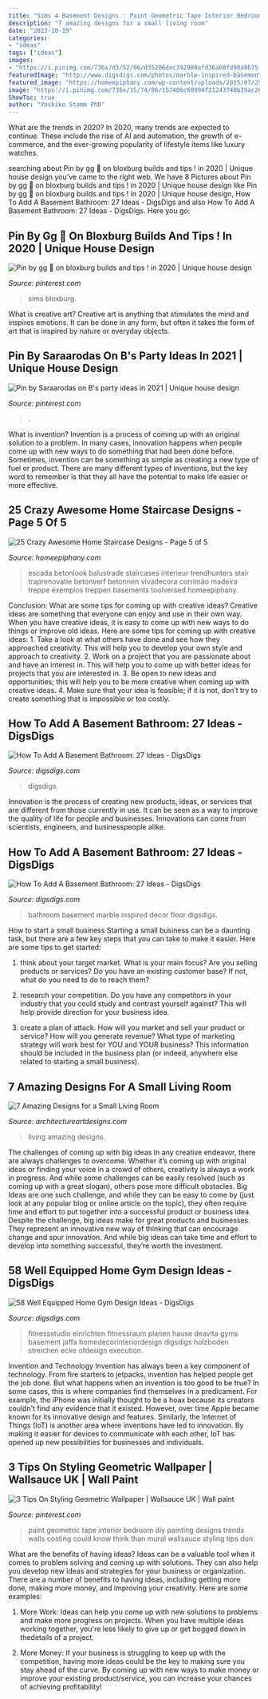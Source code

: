 ```yaml
---
title: "Sims 4 Basement Designs : Paint Geometric Tape Interior Bedroom Diy Painting Designs Trends Walls Costing Could Know Think Than Mural Wallsauce Styling Tips Don"
description: "7 amazing designs for a small living room"
date: "2023-10-19"
categories:
- "ideas"
tags: ["ideas"]
images:
- "https://i.pinimg.com/736x/d3/52/06/d35206dec342980afd36a08fd98a9b75.jpg"
featuredImage: "http://www.digsdigs.com/photos/marble-inspired-basement-bathroom-decor.jpg"
featured_image: "https://homeepiphany.com/wp-content/uploads/2015/07/25-Crazy-Awesome-Home-Staircase-Designs-24.jpg"
image: "https://i.pinimg.com/736x/15/74/86/157486c68994f21243740b39ac261b95.jpg"
ShowToc: true
author: "Yoshiko Stamm PhD"
---
```



What are the trends in 2020?
In 2020, many trends are expected to continue. These include the rise of AI and automation, the growth of e-commerce, and the ever-growing popularity of lifestyle items like luxury watches.

	

		
searching about Pin by gg 🧁 on bloxburg builds and tips ! in 2020 | Unique house design you've came to the right web. We have 8 Pictures about Pin by gg 🧁 on bloxburg builds and tips ! in 2020 | Unique house design like Pin by gg 🧁 on bloxburg builds and tips ! in 2020 | Unique house design, How To Add A Basement Bathroom: 27 Ideas - DigsDigs and also How To Add A Basement Bathroom: 27 Ideas - DigsDigs. Here you go:
		
    
## Pin By Gg 🧁 On Bloxburg Builds And Tips ! In 2020 | Unique House Design

<img loading=lazy src="https://i.pinimg.com/736x/af/6b/c0/af6bc0e2f2b0c6d36a277b30359d174a.jpg" onerror="this.onerror=null;this.src='https://tse4.mm.bing.net/th?id=OIP.EpumxF1W5BJqksLsbFwldQHaD2&amp;pid=15.1';" alt="Pin by gg 🧁 on bloxburg builds and tips ! in 2020 | Unique house design">

_Source: pinterest.com_

>sims bloxburg. 

	

What is creative art?
Creative art is anything that stimulates the mind and inspires emotions. It can be done in any form, but often it takes the form of art that is inspired by nature or everyday objects.

    
## Pin By Saraarodas On B&#039;s Party Ideas In 2021 | Unique House Design

<img loading=lazy src="https://i.pinimg.com/736x/d3/52/06/d35206dec342980afd36a08fd98a9b75.jpg" onerror="this.onerror=null;this.src='https://tse4.mm.bing.net/th?id=OIP.wfeGKf7W-bF_UF3bHBdmOQHaNL&amp;pid=15.1';" alt="Pin by Saraarodas on B&#039;s party ideas in 2021 | Unique house design">

_Source: pinterest.com_

>. 

	

What is invention?
Invention is a process of coming up with an original solution to a problem. In many cases, innovation happens when people come up with new ways to do something that had been done before. Sometimes, invention can be something as simple as creating a new type of fuel or product. There are many different types of inventions, but the key word to remember is that they all have the potential to make life easier or more effective.

    
## 25 Crazy Awesome Home Staircase Designs - Page 5 Of 5

<img loading=lazy src="https://homeepiphany.com/wp-content/uploads/2015/07/25-Crazy-Awesome-Home-Staircase-Designs-24.jpg" onerror="this.onerror=null;this.src='https://tse3.mm.bing.net/th?id=OIP.sATJStQCbwPu6qDRYgZotgHaLH&amp;pid=15.1';" alt="25 Crazy Awesome Home Staircase Designs - Page 5 of 5">

_Source: homeepiphany.com_

>escada betonlook balustrade staircases interieur trendhunters stair traprenovatie betonverf betonnen vivadecora corrimão madeira treppe exemplos treppen basements toolversed homeepiphany. 

	

Conclusion: What are some tips for coming up with creative ideas?
Creative ideas are something that everyone can enjoy and use in their own way. When you have creative ideas, it is easy to come up with new ways to do things or improve old ideas. Here are some tips for coming up with creative ideas: 1. Take a look at what others have done and see how they approached creativity. This will help you to develop your own style and approach to creativity. 2. Work on a project that you are passionate about and have an interest in. This will help you to come up with better ideas for projects that you are interested in. 3. Be open to new ideas and opportunities; this will help you to be more creative when coming up with creative ideas. 4. Make sure that your idea is feasible; if it is not, don’t try to create something that is impossible or too costly. 
    
## How To Add A Basement Bathroom: 27 Ideas - DigsDigs

<img loading=lazy src="https://www.digsdigs.com/photos/modern-white-basement-bathroom.jpg" onerror="this.onerror=null;this.src='https://tse3.mm.bing.net/th?id=OIP.51SlLwb2vLz4QSqWtEshawHaLH&amp;pid=15.1';" alt="How To Add A Basement Bathroom: 27 Ideas - DigsDigs">

_Source: digsdigs.com_

>digsdigs. 

	

Innovation is the process of creating new products, ideas, or services that are different from those currently in use. It can be seen as a way to improve the quality of life for people and businesses. Innovations can come from scientists, engineers, and businesspeople alike.

    
## How To Add A Basement Bathroom: 27 Ideas - DigsDigs

<img loading=lazy src="http://www.digsdigs.com/photos/marble-inspired-basement-bathroom-decor.jpg" onerror="this.onerror=null;this.src='https://tse3.mm.bing.net/th?id=OIP.G-7BREnl3QnC5qGGUY3ROwHaJ3&amp;pid=15.1';" alt="How To Add A Basement Bathroom: 27 Ideas - DigsDigs">

_Source: digsdigs.com_

>bathroom basement marble inspired decor floor digsdigs. 

	

How to start a small business
Starting a small business can be a daunting task, but there are a few key steps that you can take to make it easier. Here are some tips to get started:
1. think about your target market. What is your main focus? Are you selling products or services? Do you have an existing customer base? If not, what do you need to do to reach them?

2. research your competition. Do you have any competitors in your industry that you could study and contrast yourself against? This will help provide direction for your business idea.

3. create a plan of attack. How will you market and sell your product or service? How will you generate revenue? What type of marketing strategy will work best for YOU and YOUR business? This information should be included in the business plan (or indeed, anywhere else related to starting a small business).

    
## 7 Amazing Designs For A Small Living Room

<img loading=lazy src="http://www.architectureartdesigns.com/wp-content/uploads/2019/07/small-room-4.jpg" onerror="this.onerror=null;this.src='https://tse2.mm.bing.net/th?id=OIP.1vQsLz0MKUxWIYTtVmkcbAHaMQ&amp;pid=15.1';" alt="7 Amazing Designs for a Small Living Room">

_Source: architectureartdesigns.com_

>living amazing designs. 

	

The challenges of coming up with big ideas
In any creative endeavor, there are always challenges to overcome. Whether it’s coming up with original ideas or finding your voice in a crowd of others, creativity is always a work in progress. And while some challenges can be easily resolved (such as coming up with a great slogan), others pose more difficult obstacles. Big Ideas are one such challenge, and while they can be easy to come by (just look at any popular blog or online article on the topic), they often require time and effort to put together into a successful product or business idea.
Despite the challenge, big ideas make for great products and businesses. They represent an innovative new way of thinking that can encourage change and spur innovation. And while big ideas can take time and effort to develop into something successful, they’re worth the investment.

    
## 58 Well Equipped Home Gym Design Ideas - DigsDigs

<img loading=lazy src="https://www.digsdigs.com/photos/amazing-home-gym-designs-16.jpg" onerror="this.onerror=null;this.src='https://tse1.mm.bing.net/th?id=OIP.-I6-5f-rm5tEZlu3jeikDQAAAA&amp;pid=15.1';" alt="58 Well Equipped Home Gym Design Ideas - DigsDigs">

_Source: digsdigs.com_

>fitnessstudio einrichten fitnessraum planen hause deavita gyms basement jaffa homedecorinteriordesign digsdigs holzboden streichen ecke ofdesign execution. 

	

Invention and Technology
Invention has always been a key component of technology. From fire starters to jetpacks, invention has helped people get the job done. But what happens when an invention is too good to be true? In some cases, this is where companies find themselves in a predicament. For example, the iPhone was initially thought to be a hoax because its creators couldn't find any evidence that it existed. However, over time Apple became known for its innovative design and features. Similarly, the Internet of Things (IoT) is another area where inventions have led to innovation. By making it easier for devices to communicate with each other, IoT has opened up new possibilities for businesses and individuals.

    
## 3 Tips On Styling Geometric Wallpaper | Wallsauce UK | Wall Paint

<img loading=lazy src="https://i.pinimg.com/736x/15/74/86/157486c68994f21243740b39ac261b95.jpg" onerror="this.onerror=null;this.src='https://tse1.mm.bing.net/th?id=OIP.4BHSF3sjyDl2_24nkyi2oAHaLH&amp;pid=15.1';" alt="3 Tips On Styling Geometric Wallpaper | Wallsauce UK | Wall paint">

_Source: pinterest.com_

>paint geometric tape interior bedroom diy painting designs trends walls costing could know think than mural wallsauce styling tips don. 

	

What are the benefits of having ideas?
Ideas can be a valuable tool when it comes to problem solving and coming up with solutions. They can also help you develop new ideas and strategies for your business or organization. There are a number of benefits to having ideas, including getting more done, making more money, and improving your creativity. Here are some examples:
1. More Work: Ideas can help you come up with new solutions to problems and make more progress on projects. When you have multiple ideas working together, you're less likely to give up or get bogged down in thedetails of a project.

2. More Money: If your business is struggling to keep up with the competition, having more ideas could be the key to making sure you stay ahead of the curve. By coming up with new ways to make money or improve your existing product/service, you can increase your chances of achieving profitability!

